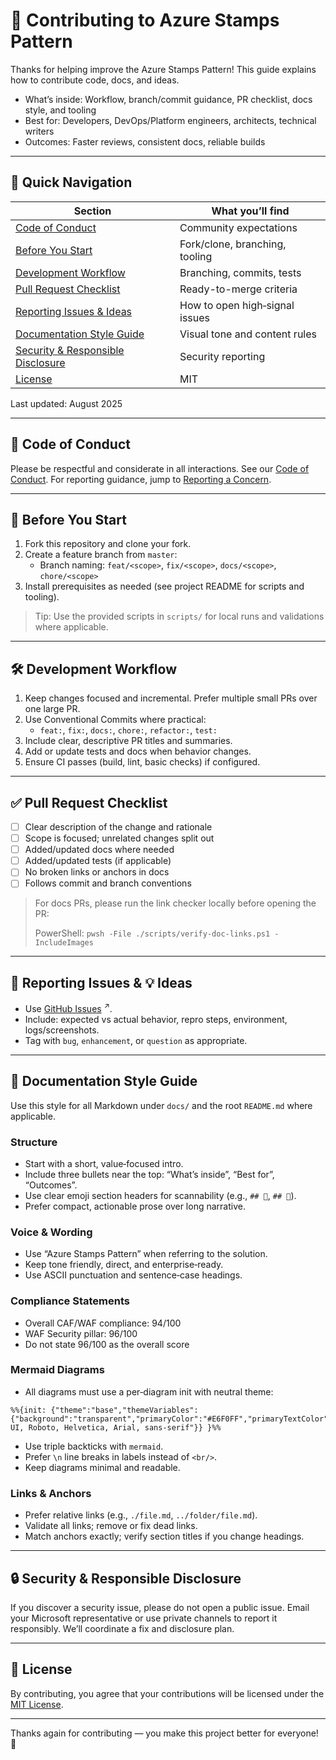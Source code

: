 # 🤝 Contributing to Azure Stamps Pattern

Thanks for helping improve the Azure Stamps Pattern! This guide explains how to contribute code, docs, and ideas.

- What’s inside: Workflow, branch/commit guidance, PR checklist, docs style, and tooling
- Best for: Developers, DevOps/Platform engineers, architects, technical writers
- Outcomes: Faster reviews, consistent docs, reliable builds

---

## 🧭 Quick Navigation

| Section | What you’ll find |
|---------|-------------------|
| [Code of Conduct](#-code-of-conduct) | Community expectations |
| [Before You Start](#-before-you-start) | Fork/clone, branching, tooling |
| [Development Workflow](#-development-workflow) | Branching, commits, tests |
| [Pull Request Checklist](#-pull-request-checklist) | Ready-to-merge criteria |
| [Reporting Issues & Ideas](#-reporting-issues--ideas) | How to open high‑signal issues |
| [Documentation Style Guide](#-documentation-style-guide) | Visual tone and content rules |
| [Security & Responsible Disclosure](#-security--responsible-disclosure) | Security reporting |
| [License](#-license) | MIT |

Last updated: August 2025

---

## 🌟 Code of Conduct

Please be respectful and considerate in all interactions. See our [Code of Conduct](./CODE_OF_CONDUCT.md). For reporting guidance, jump to [Reporting a Concern](./CODE_OF_CONDUCT.md#-reporting-a-concern).

---

## 🚀 Before You Start

1. Fork this repository and clone your fork.
2. Create a feature branch from `master`:
   - Branch naming: `feat/<scope>`, `fix/<scope>`, `docs/<scope>`, `chore/<scope>`
3. Install prerequisites as needed (see project README for scripts and tooling).

> Tip: Use the provided scripts in `scripts/` for local runs and validations where applicable.

---

## 🛠️ Development Workflow

1. Keep changes focused and incremental. Prefer multiple small PRs over one large PR.
2. Use Conventional Commits where practical:
   - `feat:`, `fix:`, `docs:`, `chore:`, `refactor:`, `test:`
3. Include clear, descriptive PR titles and summaries.
4. Add or update tests and docs when behavior changes.
5. Ensure CI passes (build, lint, basic checks) if configured.

---

## ✅ Pull Request Checklist

- [ ] Clear description of the change and rationale
- [ ] Scope is focused; unrelated changes split out
- [ ] Added/updated docs where needed
- [ ] Added/updated tests (if applicable)
- [ ] No broken links or anchors in docs
- [ ] Follows commit and branch conventions

> For docs PRs, please run the link checker locally before opening the PR:
>
> PowerShell: `pwsh -File ./scripts/verify-doc-links.ps1 -IncludeImages`

---

## 🐛 Reporting Issues & 💡 Ideas

- Use <a href="https://github.com/srnichols/StampsPattern/issues" target="_blank" rel="noopener" title="Opens in a new tab">GitHub Issues</a>&nbsp;<sup>↗</sup>.
- Include: expected vs actual behavior, repro steps, environment, logs/screenshots.
- Tag with `bug`, `enhancement`, or `question` as appropriate.

---

## 📝 Documentation Style Guide

Use this style for all Markdown under `docs/` and the root `README.md` where applicable.

### Structure
- Start with a short, value‑focused intro.
- Include three bullets near the top: “What’s inside”, “Best for”, “Outcomes”.
- Use clear emoji section headers for scannability (e.g., `## 🧭`, `## 🚀`).
- Prefer compact, actionable prose over long narrative.

### Voice & Wording
- Use “Azure Stamps Pattern” when referring to the solution.
- Keep tone friendly, direct, and enterprise‑ready.
- Use ASCII punctuation and sentence‑case headings.

### Compliance Statements
- Overall CAF/WAF compliance: 94/100
- WAF Security pillar: 96/100
- Do not state 96/100 as the overall score

### Mermaid Diagrams
- All diagrams must use a per‑diagram init with neutral theme:

```
%%{init: {"theme":"base","themeVariables":{"background":"transparent","primaryColor":"#E6F0FF","primaryTextColor":"#1F2937","primaryBorderColor":"#94A3B8","lineColor":"#94A3B8","secondaryColor":"#F3F4F6","tertiaryColor":"#DBEAFE","clusterBkg":"#F8FAFC","clusterBorder":"#CBD5E1","edgeLabelBackground":"#F8FAFC","fontFamily":"Segoe UI, Roboto, Helvetica, Arial, sans-serif"}} }%%
```

- Use triple backticks with `mermaid`.
- Prefer `\n` line breaks in labels instead of `<br/>`.
- Keep diagrams minimal and readable.

### Links & Anchors
- Prefer relative links (e.g., `./file.md`, `../folder/file.md`).
- Validate all links; remove or fix dead links.
- Match anchors exactly; verify section titles if you change headings.

---

## 🔒 Security & Responsible Disclosure

If you discover a security issue, please do not open a public issue. Email your Microsoft representative or use private channels to report it responsibly. We’ll coordinate a fix and disclosure plan.

---

## 📄 License

By contributing, you agree that your contributions will be licensed under the [MIT License](./LICENSE).

---

Thanks again for contributing — you make this project better for everyone! 🙌
